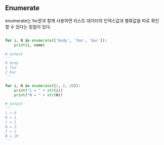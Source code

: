 ## Enumerate
enumerate는 for문과 함께 사용하면 리스트 데이터의 인덱스값과 밸류값을 따로 확인할 수 있다는 장점이 있다.

```python

for i, N in enumerate(['body', 'foo', 'bar']):
    print(i, name)

# output
'''
0 body
1 foo
2 bar
'''

for i, N in enumerate([1, 2, 20]):
    print("i = " + str(i))
    print("N = " + str(N))

# output
'''
i = 0
N = 1
i = 1
N = 2
I = 2
N = 20
'''

```
